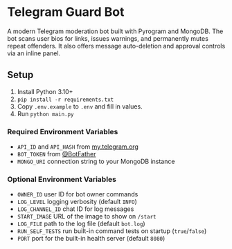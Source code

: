 # Telegram Guard Bot

A modern Telegram moderation bot built with Pyrogram and MongoDB. The bot scans user bios for links, issues warnings, and permanently mutes repeat offenders. It also offers message auto-deletion and approval controls via an inline panel.

## Setup
1. Install Python 3.10+
2. `pip install -r requirements.txt`
3. Copy `.env.example` to `.env` and fill in values.
4. Run `python main.py`

### Required Environment Variables

- `API_ID` and `API_HASH` from [my.telegram.org](https://my.telegram.org)
- `BOT_TOKEN` from [@BotFather](https://t.me/BotFather)
- `MONGO_URI` connection string to your MongoDB instance

### Optional Environment Variables

- `OWNER_ID` user ID for bot owner commands
- `LOG_LEVEL` logging verbosity (default `INFO`)
- `LOG_CHANNEL_ID` chat ID for log messages
- `START_IMAGE` URL of the image to show on `/start`
- `LOG_FILE` path to the log file (default `bot.log`)
- `RUN_SELF_TESTS` run built-in command tests on startup (`true`/`false`)
- `PORT` port for the built-in health server (default `8080`)
